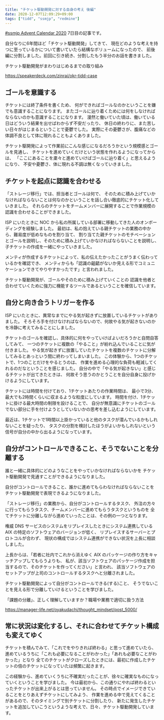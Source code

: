 ```yaml
---
title: "チケット駆動開発に対する自身の考え 後編"
date: 2020-12-07T12:09:29+09:00
tags: ["tidd", "ssmjp", "redmine"]
---
```


[#ssmjp Advent Calendar 2020](https://adventar.org/calendars/5210) 7日目の記事です。

自分なりに6年間ほど「チケット駆動開発」してきて、
現在どのような考えを持つに至っているかについて書いていたら結構なボリュームになったので、
前後編に分割しました。前回に引き続き、分割したもう半分のお話を書きました。

チケット駆動開発がまわりはじめるまでの取り組み

https://speakerdeck.com/zinrai/okr-tidd-case

## ゴールを意識する

チケットには終了条件を書くため、
何ができればゴールなのかということを嫌でも意識することになります。
またゴールに辿り着くためには何をしなければならないのかも意識することになります。
漫然と働いていた頃は、働いている日はどういう結果を出せばわからず不安だったり、
休日の終わりに、また苦しい日々がはじまるということで憂鬱でした。
実際にその憂鬱さが、腹痛などの体調不良として体に現れることもよくありました。

チケット駆開発によって作業前にこんな感じになるだろうかという規模感とゴールを見通し、
チケットを進めていくだけという状態を作れるようになってからは、
「ここにあることを粛々と進めていけばゴールに辿り着く」と思えるようになり、
不安や憂鬱さ、体に現れる不調は無くなっていきました。

## チケットを起点に認識を合わせる

「ストレージ移行」では、担当者とゴールは何で、
そのために積み上げていかなければならないことは何なのかということを話し合い徹底的にチケット化していきました。
それらのチケットをチームメンバーに展開することで作業規模の認識を合わせることができました。

ISP にいたときに NOC から私の所属している部署に移動してきた人のオンボーディングを経験しました。
最初は、私の抱えている親チケットの業務の中から、難易度が低めなものを割り当て、
割り当てた親チケットのモチベーションとゴールを説明し、そのために積み上げていかなければならないことを説明し、
子チケットの作成を一緒にやっていきました。

メンティが作成するチケットによって、私の伝えたかったことがうまく伝わっているかを確認でき、
メンティからも「認識の齟齬がないか見える形でコミュニケーションできてやりやすかったです」と言われました。

チケット駆動開発が、ゴールやそのために積み上げていくことの
認識を他者と合わせていくために強力に機能するツールであるということを確信しています。

## 自分と向き合うトリガーを作る

ISP にいたときに、異常なまでにやる気が起きずに放置しているチケットがありました。
そろそろ手を付けなければならないので、何故やる気が起きないのかを冷静に考えてみることにしました。

チケットのゴールを確認し、具体的に何をやっていけばよいだろうかと自問自答してみて、
一つのチケットに複数の「やること」が紛れ込んでいることに気が付きました。
やる気が起きずに放置していたチケットを複数のチケットに分解してみるとあっという間に終わってしまいました。
この体験から、1つのチケットで、1つのことだけをやるとうのは、
作業を進める心理的な負荷も軽減してくれるのだなということを感じました。
自分の中で「やる気が起きない」と感じるチケットが出てきたときは、
何故そう思うのかとうことを自分自身に投げかけるようにしています。

チケットには時間を付けており、1チケットあたりの作業時間は、
最小で3分、最大でも2時間くらいに収まるような粒度にしています。
時間を付け、1チケットに掛ける最大時間の制限を設けることで、
自分が無意識にチケットのゴールでない部分に手を付けようとしていないかの思考を差し込むようにしています。

最近は、1チケットで1時間以上掛かっていると他のタスクが潜んでいるかもしれないことを疑ったり、
タスクの分割を検討したほうがよいかもしれないという信号が自分の中から出るようになっています。

## 自分がコントロールできること、そうでないことを分離する

誰と一緒に具体的にどのようなことをやっていかなければならないかを
チケット駆動開発で見通すことができるようになりました。

自分がコントロールできること、誰かに進めてもらわなければならないことを
チケット駆動開発で表現できるようになりました。

「ストレージ移行」の業務から、自分がコントロールするタスク、
外注の方々に行ってもらうタスク、チームメンバーに進めてもらうタスクというものを
全てチケットに分離しながら進めていったことは、その例の一つとなります。

権威 DNS サービスのシステムをリプレイスしたときにシステム連携している
AIX の特定のソフトウェアのバージョンが低く、
リプレイスするサーバーとプロトコルが合わず、
現状の構成ではシステム連携ができない状況を上長に相談しました。

上長からは、「若者に社内でこれから消えゆく AIX のパッケージの作り方をキャッチアップしてもらうよりも、
私が、該当ソフトウェアのパッケージ作成を担当するので、そのチケットを作ってください」と言われ、
該当ソフトウェアのセットアップが上司のコントロールするタスクへと分離されました。

チケット駆動開発によって自分がコントロールできる(する)こと、
そうでないことを見える形で分離していけるということを学びました。

「課題の分離」、正しく理解していますか？職場や業務で適切に扱う方法

https://manager-life.net/oyakudachi/thought_mindset/post_5000/

## 常に状況は変化するし、それに合わせてチケット構成も変えてゆく

チケットを積んでみて、「これでをやりきれば終わる」と思って進めていたら、
進めているうちに「これも必要になることがわかった」「あれも必要なことがわかった」となり
全てのチケットがクローズしたときには、最初に作成したチケットの倍のチケットになっていたは頻繁に起きます。

この経験から、進めていくうちに不確実だったことが、徐々に確実なものになっていくということを学びました。
今は最初から、この通りにやれば終わるといったチケットが出来上がるとは思っていません。
その時点でイメージできていることをとりあえずチケットにしてみよう、
作業を進める中で見えてくることがあるので、そのタイミングで別チケットに分割したり、
新たに発生したチケットを追加していこうというような考えで、日々、チケット駆動開発しています。

